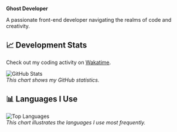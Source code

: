 **Ghost Developer**

A passionate front-end developer navigating the realms of code and creativity.

## 📈 Development Stats

Check out my coding activity on [Wakatime](https://wakatime.com/@your_username).

![GitHub Stats](https://github-readme-stats.vercel.app/api?username=suspectDEV&show_icons=true&theme=radical)  
_This chart shows my GitHub statistics._

## 📊 Languages I Use

![Top Languages](https://github-readme-stats.vercel.app/api/top-langs/?username=suspectDEV&layout=compact&theme=radical)  
_This chart illustrates the languages I use most frequently._
